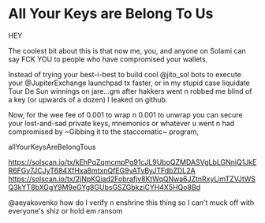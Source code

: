 # All Your Keys are Belong To Us


HEY

The coolest bit about this is that now me, you, and anyone on Solami can say FCK YOU to people who have compromised your wallets. 

Instead of trying your best-i-best to build cool 
@jito_sol
 bots to execute your 
@JupiterExchange
 launchpad tx faster, or in my stupid case liquidate Tour De Sun winnings on jare...gm after hakkers went n robbed me blind of a key (or upwards of a dozen) I leaked on github.

Now, for the wee fee of 0.001 to wrap n 0.001 to unwrap you can secure your lost-and-sad private keys, mnemonics or whatever u went n had compromised by ~Gibbing it to the staccomatic~ program, 

allYourKeysAreBelongTous

https://solscan.io/tx/kEhPqZqmcmpPg91cJL9UboQZMDASVgLbLGNniQ1JkER6FGv7JCJyT684XfHxa8mtxnQfEG9vATvByJTFdbZDL2A
https://solscan.io/tx/2jNpKQiad2Fobrafjv8KtWqQNwa6JZtnRxyLimTZVJtWSQ3kYT8bXGgY9M9eGYg8GUbsGSZGbkziCYH4X5HQo8Bd

@aeyakovenko
 how do I verify n enshrine this thing so I can't muck off with everyone's shiz or hold em ransom

